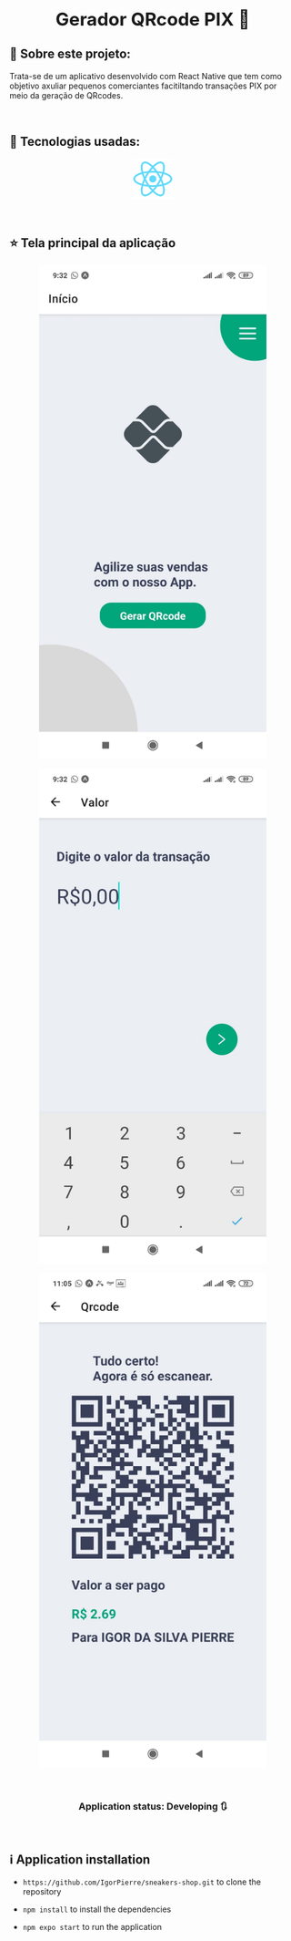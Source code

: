 ## **<h2 align="center"> Gerador QRcode PIX 📱</h2>**


## :pushpin: Sobre este projeto:
Trata-se de um aplicativo desenvolvido com React Native que tem como objetivo axuliar pequenos comerciantes facitiltando transações PIX por meio da geração de QRcodes.

<br>

## :rocket: Tecnologias usadas:
<p align="center">
  <img src="https://github.com/devicons/devicon/blob/master/icons/react/react-original.svg" alt="react"  width="70" height="70"/>
</p>
<br>

## :star: Tela principal da aplicação

<p align="center">
  <img src="/src/images/homeScreen.jpeg" alt="imagem da aplicação" width="400" />
</p>

<p align="center">
  <img src="/src/images/valueScreen.jpeg" alt="imagem da aplicação" width="400"/>
</p>

<p align="center">
  <img src="/src/images/qrcodeScreen.jpeg" alt="imagem da aplicação" width="400"/>
</p>

<br>

<h3 align="center"> 
	Application status: Developing 🔃
</h3>
<br>

## :information_source: Application installation
- `https://github.com/IgorPierre/sneakers-shop.git` to clone the repository

- `npm install` to install the dependencies

- `npm expo start` to run the application

<br>
